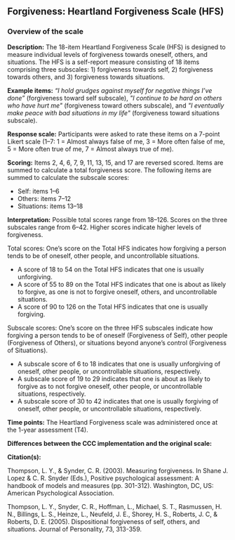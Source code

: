 ## Forgiveness: Heartland Forgiveness Scale (HFS)    

### Overview of the scale   

**Description:** The 18-item Heartland Forgiveness Scale (HFS) is designed to 
measure individual levels of forgiveness towards oneself, others, and situations. 
The HFS is a self-report measure consisting of 18 items comprising three 
subscales: 1) forgiveness towards self, 2) forgiveness towards others, and 3) forgiveness 
towards situations.   




**Example items:** *“I hold grudges against myself for negative things I’ve done”* 
(forgiveness toward self subscale),
*"I continue to be hard on others who have hurt me"* 
(forgiveness toward others subscale),
and 
*"I eventually make peace with bad situations in my life"* 
(forgiveness toward situations subscale).           


**Response scale:**  Participants were asked to rate these items on a 7-point 
Likert scale (1–7: 1 = Almost always false of me, 3 = More often false of me, 
5 = More often true of me, 7 = Almost always true of me).   



**Scoring:**  Items 2, 4, 6, 7, 9, 11, 13, 15, and 17 are reversed scored. 
Items are summed to calculate a total forgiveness score. The following items are 
summed to calculate the subscale scores:  

-   Self: items 1–6   
-   Others: items 7–12  
-   Situations: items 13–18  


**Interpretation:** Possible total scores range from 18–126. Scores on the three 
subscales range from 6–42. Higher scores indicate higher levels of forgiveness.   


Total scores: One’s score on the Total HFS indicates how forgiving a person 
tends to be of oneself, other people, and uncontrollable situations.   

-   A score of 18 to 54 on the Total HFS indicates that one is usually unforgiving.  
-   A score of 55 to 89 on the Total HFS indicates that one is about as likely to 
forgive, as one is not to forgive oneself, others, and uncontrollable situations.  
-   A score of 90 to 126 on the Total HFS indicates that one is usually forgiving.  


Subscale scores: One’s score on the three HFS subscales indicate how forgiving 
a person tends to be of oneself (Forgiveness of Self), other people (Forgiveness 
of Others), or situations beyond anyone’s control (Forgiveness of Situations).   


-   A subscale score of 6 to 18 indicates that one is usually unforgiving of oneself, 
other people, or uncontrollable situations, respectively.  
-   A subscale score of 19 to 29 indicates that one is about as likely to forgive 
as to not forgive oneself, other people, or uncontrollable situations, respectively.  
-   A subscale score of 30 to 42 indicates that one is usually forgiving of 
oneself, other people, or uncontrollable situations, respectively.  




**Time points:** The Heartland Forgiveness scale was administered once at the 
1-year assessment (T4).   



**Differences between the CCC implementation and the original scale:**  



**Citation(s):**   

Thompson, L. Y., & Synder, C. R. (2003). Measuring forgiveness. In Shane J. 
Lopez & C. R. Snyder (Eds.), Positive psychological assessment: A handbook of 
models and measures (pp. 301-312). Washington, DC, US: American Psychological 
Association.   

Thompson, L. Y., Snyder, C. R., Hoffman, L., Michael, S. T., Rasmussen, H. N., 
Billings, L. S., Heinze, L., Neufeld, J. E., Shorey, H. S., Roberts, J. C, & 
Roberts, D. E. (2005). Dispositional forgiveness of self, others, and situations. 
Journal of Personality, 73, 313-359.   


